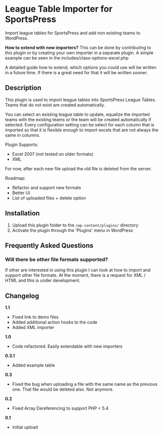 # League Table Importer for SportsPress 

 

Import league tables for SportsPress and add non existing teams to WordPress.

**How to extend with new importers?**
This can be done by contributing to this plugin or by creating your own importer in a separate plugin. A simple example can be seen in the includes/class-options-excel.php

A detailed guide how to extend, which options you could use will be written in a future time. If there is a great need for that it will be written sooner.

## Description 

This plugin is used to import league tables into SportsPress League Tables. Teams that do not exist are created automatically.

You can select an existing league table to update, equalize the imported teams with the existing teams or the team will be created automatically if selected.
Every configuration setting can be select for each column that is imported so that it is flexible enough to import excels that are not always the same in columns.

Plugin Supports:

 - Excel 2007 (not tested on older formats)
 - XML

For now, after each new file upload the old file is deleted from the server.

Roadmap:

 - Refactor and support new formats
 - Better UI 
 - List of uploaded files + delete option
 

## Installation  


1. Upload this plugin folder to the `/wp-content/plugins/` directory
1. Activate the plugin through the 'Plugins' menu in WordPress

## Frequently Asked Questions 

### Will there be other file formats supported?  

If other are interested in using this plugin I can look at how to import and support other file formats. At the moment, there is a request for XML / HTML and this is under development.


## Changelog 

**1.1**
* Fixed link to demo files
* Added additional action hooks to the code
* Added XML importer

**1.0**
* Code refactored. Easily extendable with new importers

**0.3.1**
* Added example table

**0.3**
* Fixed the bug when uploading a file with the same name as the previous one. That file would be deleted also. Not anymore.

**0.2**

* Fixed Array Dereferencing to support PHP < 5.4

**0.1**

* Initial upload
